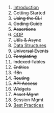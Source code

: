 <!-- @@@page:manual@@@ -->

1. [Introduction](introduction.md)
2. ~~Getting Started~~
3. ~~Using the CLI~~
4. ~~Coding Guide~~
5. ~~Assertions~~
6. [OOP](oop.md)
7. ~~Utils & Async~~
8. [Data Structures](data-structures.md)
9. ~~Universal Events~~
10. ~~Templating~~
11. ~~Indexed Tables~~
12. ~~Entities~~
13. ~~I18n~~
14. ~~Routing~~
15. ~~API Access~~
16. ~~Widgets~~
17. ~~Asset Mgmt~~
17. ~~Session Mgmt~~
18. [Best Practices](best-practices.md)
